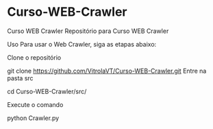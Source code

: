 # Curso-WEB-Crawler
Curso WEB Crawler
Repositório para Curso WEB Crawler


Uso
Para usar o Web Crawler, siga as etapas abaixo:

Clone o repositório

git clone https://github.com/VitrolaVT/Curso-WEB-Crawler.git
Entre na pasta src

cd Curso-WEB-Crawler/src/

Execute o comando

 python Crawler.py

